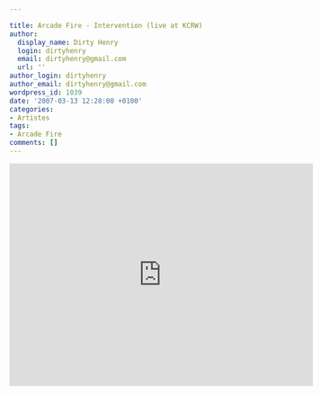 ```yaml
---

title: Arcade Fire - Intervention (live at KCRW)
author:
  display_name: Dirty Henry
  login: dirtyhenry
  email: dirtyhenry@gmail.com
  url: ''
author_login: dirtyhenry
author_email: dirtyhenry@gmail.com
wordpress_id: 1039
date: '2007-03-13 12:28:00 +0100'
categories:
- Artistes
tags:
- Arcade Fire
comments: []
---
```

<iframe width="540" height="396" src="http://www.youtube.com/embed/NRUDBhdsvxA" frameborder="0" allowfullscreen></iframe>
